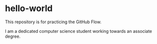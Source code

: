 # hello-world
This repository is for practicing the GitHub Flow.

I am a dedicated computer science student working towards an associate degree.
